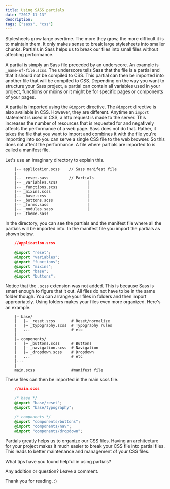 ```yaml
---
title: Using SASS partials
date: "2017-11-13"
description: 
tags: ["sass", "css"]
---
```



Stylesheets grow large overtime. The more they grow, the more difficult it is to maintain them. It only makes sense to break large stylesheets into smaller chunks. Partials in Sass helps us to break our files into small files without affecting performance.

A partial is simply an Sass file preceded by an underscore. An example is `_name-of-file.scss`. The underscore tells Sass that the file is a partial and that it should not be compiled to CSS. This partial can then be imported into another file that will be compiled to CSS. Depending on the way you want to structure your Sass project, a partial can contain all variables used in your project, functions or mixins or it might be for specific pages or components of your pages.

A partial is imported using the `@import` directive. The `@import` directive is also available in CSS. However, they are different. Anytime an `import` statement is used in CSS, a http request is made to the server. This increases the number of resources that is requested for and negatively affects the performance of a web page. Sass does not do that. Rather, it takes the file that you want to import and combines it with the file you're importing into so you can serve a single CSS file to the web browser. So this does not affect the performance. A file where partials are imported to is called a manifest file. 

Let's use an imaginary directory to explain this.

```
    |-- application.scss    // Sass manifest file
    |
    |-- _reset.sass         // Partials
    |-- _variables.scss             |
    |-- _functions.scss             |
    |-- _mixins.scss                |
    |-- _base.scss                  |
    |-- _buttons.scss               |
    |-- _forms.sass                 |
    |-- _modules.sass               |
    |-- _theme.sass 
```

In the directory, you can see the partials and the manifest file where all the partials will be imported into. In the manifest file you import the partials as shown below.

```CSS
    //application.scss

    @import "reset";
    @import "variables";
    @import "functions";
    @import "mixins";
    @import "base";
    @import "buttons";

``` 
Notice that the `.scss` extension was not added. This is because Sass is smart enough to figure that it out.
All files do not have to be in the same folder though. You can arrange your files in folders and then import appropriately. Using folders makes your files even more organized. Here's an example.

```
    |– base/ 
    |   |– _reset.scss       # Reset/normalize 
    |   |– _typography.scss  # Typography rules 
    |   ...                  # etc
    | 
    |– components/ 
    |   |– _buttons.scss     # Buttons 
    |   |– _navigation.scss  # Navigation
    |   |– _dropdown.scss    # Dropdown  
    |   ...                  # etc 
    |...
    |
    main.scss                #manifest file
```
These files can then be imported in the main.scss file.

```CSS
    //main.scss

    /* base */
    @import "base/reset";
    @import "base/typography";
    
    /* components */
    @import "components/buttons";
    @import "components/nav";
    @import "components/dropdown";
```

Partials greatly helps us to organize our CSS files. Having an architecture for your project makes it much easier to break your CSS file into partial files. This leads to better maintenance and management of your CSS files.

What tips have you found helpful in using partials?

Any addition or question? Leave a comment.

Thank you for reading. :)